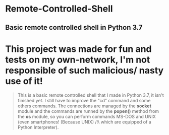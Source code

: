 # Remote-Controlled-Shell
## Basic remote controlled shell in Python 3.7

# This project was made for fun and tests on my own-network, I'm not responsible of such malicious/ nasty use of it!

> This is a basic remote controlled shell that I made in Python 3.7, it isn't finished yet. I still have to improve the "cd" command and some others commands. The connections are managed by the **socket** module and the commands are runned by the **popen()** method from the **os** module, so you can perform commands MS-DOS and UNIX (even smartphones! (Because UNIX) /!\ which are equipped of a Python Interpreter).
